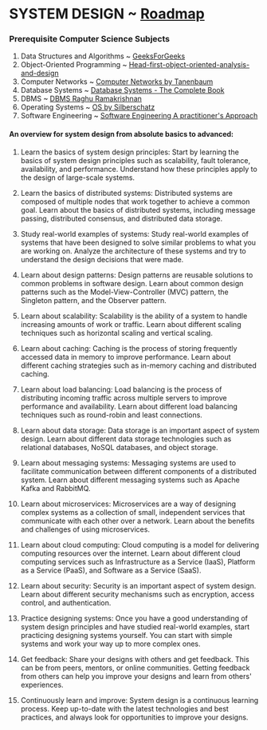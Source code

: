 # SYSTEM DESIGN ~ [Roadmap](https://github.com/arkapg211002/SEM-5-CSE/blob/main/SD/system-design.pdf)

### Prerequisite Computer Science Subjects
1. Data Structures and Algorithms ~ [GeeksForGeeks](https://www.geeksforgeeks.org/learn-data-structures-and-algorithms-dsa-tutorial/?ref=shm)
2. Object-Oriented Programming ~ [Head-first-object-oriented-analysis-and-design](https://drive.google.com/file/d/1d6Y6BqzS49MoFbWH-ZnEqxRk6QHtV3ei/view?usp=share_link)
3. Computer Networks ~ [Computer Networks by Tanenbaum](https://drive.google.com/file/d/1_VSNeU_3D9gtYrIjkQYMCkfAGg4sZnJR/view?usp=share_link)
4. Database Systems ~ [Database Systems - The Complete Book](https://drive.google.com/file/d/1bt3xsI9GUyHT7YIRMGCGkdl2JNkVEFxq/view?usp=share_link)
5. DBMS ~ [DBMS Raghu Ramakrishnan](https://drive.google.com/file/d/1x_EUDfZfDETR76w30wBTIuanj5OIvtEQ/view?usp=share_link)
6. Operating Systems ~ [OS by Silberschatz](https://drive.google.com/file/d/1Li8i1iFMWfMjIBK-vagf9BFcFC4ygSYb/view?usp=share_link)
7. Software Engineering ~ [Software Engineering A practitioner's Approach](https://drive.google.com/file/d/12lFfVRipH92IlXMQJ0ERJ8PMTey9cTLN/view?usp=share_link)

#### An overview for system design from absolute basics to advanced:

1. Learn the basics of system design principles: Start by learning the basics of system design principles such as scalability, fault tolerance, availability, and performance. Understand how these principles apply to the design of large-scale systems.

2. Learn the basics of distributed systems: Distributed systems are composed of multiple nodes that work together to achieve a common goal. Learn about the basics of distributed systems, including message passing, distributed consensus, and distributed data storage.

3. Study real-world examples of systems: Study real-world examples of systems that have been designed to solve similar problems to what you are working on. Analyze the architecture of these systems and try to understand the design decisions that were made.

4. Learn about design patterns: Design patterns are reusable solutions to common problems in software design. Learn about common design patterns such as the Model-View-Controller (MVC) pattern, the Singleton pattern, and the Observer pattern.

5. Learn about scalability: Scalability is the ability of a system to handle increasing amounts of work or traffic. Learn about different scaling techniques such as horizontal scaling and vertical scaling.

6. Learn about caching: Caching is the process of storing frequently accessed data in memory to improve performance. Learn about different caching strategies such as in-memory caching and distributed caching.

7. Learn about load balancing: Load balancing is the process of distributing incoming traffic across multiple servers to improve performance and availability. Learn about different load balancing techniques such as round-robin and least connections.

8. Learn about data storage: Data storage is an important aspect of system design. Learn about different data storage technologies such as relational databases, NoSQL databases, and object storage.

9. Learn about messaging systems: Messaging systems are used to facilitate communication between different components of a distributed system. Learn about different messaging systems such as Apache Kafka and RabbitMQ.

10. Learn about microservices: Microservices are a way of designing complex systems as a collection of small, independent services that communicate with each other over a network. Learn about the benefits and challenges of using microservices.

11. Learn about cloud computing: Cloud computing is a model for delivering computing resources over the internet. Learn about different cloud computing services such as Infrastructure as a Service (IaaS), Platform as a Service (PaaS), and Software as a Service (SaaS).

12. Learn about security: Security is an important aspect of system design. Learn about different security mechanisms such as encryption, access control, and authentication.

13. Practice designing systems: Once you have a good understanding of system design principles and have studied real-world examples, start practicing designing systems yourself. You can start with simple systems and work your way up to more complex ones.

14. Get feedback: Share your designs with others and get feedback. This can be from peers, mentors, or online communities. Getting feedback from others can help you improve your designs and learn from others' experiences.

15. Continuously learn and improve: System design is a continuous learning process. Keep up-to-date with the latest technologies and best practices, and always look for opportunities to improve your designs.


